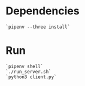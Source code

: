 # Dependencies
    `pipenv --three install`
    
# Run
    `pipenv shell`
    `./run_server.sh`
    `python3 client.py`
